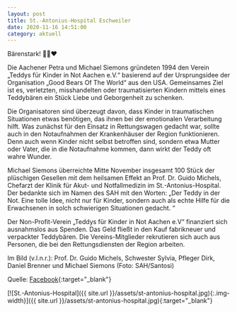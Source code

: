 ```yaml
---
layout: post
title: St.-Antonius-Hospital Eschweiler
date: 2020-11-16 14:51:00
category: aktuell
---
```


Bärenstark! 🐻💪❤️

Die Aachener Petra und Michael Siemons gründeten 1994 den Verein „Teddys für Kinder in Not Aachen e.V.“ basierend auf der Ursprungsidee der Organisation „Good Bears Of The World“ aus den USA. Gemeinsames Ziel ist es, verletzten, misshandelten oder traumatisierten Kindern mittels eines Teddybären ein Stück Liebe und Geborgenheit zu schenken.

Die Organisatoren sind überzeugt davon, dass Kinder in traumatischen Situationen etwas benötigen, das ihnen bei der emotionalen Verarbeitung hilft. Was zunächst für den Einsatz in Rettungswagen gedacht war, sollte auch in den Notaufnahmen der Krankenhäuser der Region funktionieren. Denn auch wenn Kinder nicht selbst betroffen sind, sondern etwa Mutter oder Vater, die in die Notaufnahme kommen, dann wirkt der Teddy oft wahre Wunder.

Michael Siemons überreichte Mitte November insgesamt 100 Stück der plüschigen Gesellen mit dem heilsamen Effekt an Prof. Dr. Guido Michels, Chefarzt der Klinik für Akut- und Notfallmedizin im St.-Antonius-Hospital. Der bedankte sich im Namen des SAH mit den Worten: „Der Teddy in der Not. Eine tolle Idee, nicht nur für Kinder, sondern auch als echte Hilfe für die Erwachsenen in solch schwierigen Situationen gedacht. “

Der Non-Profit-Verein „Teddys für Kinder in Not Aachen e.V“ finanziert sich ausnahmslos aus Spenden. Das Geld fließt in den Kauf fabrikneuer und verpackter Teddybären. Die Vereins-Mitglieder rekrutieren sich auch aus Personen, die bei den Rettungsdiensten der Region arbeiten.

Im Bild (v.l.n.r.): Prof. Dr. Guido Michels, Schwester Sylvia, Pfleger Dirk, Daniel Brenner und Michael Siemons (Foto: SAH/Santosi)

Quelle: [Facebook](https://www.facebook.com/169991869752613/posts/3528190457266054/?d=n){:target="_blank"}

[![St.-Antonius-Hospital]({{ site.url }}/assets/st-antonius-hospital.jpg){:.img-width}]({{ site.url }}/assets/st-antonius-hospital.jpg){:target="_blank"}
